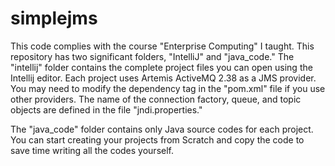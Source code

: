 # simplejms

This code complies with the course "Enterprise Computing" I taught. This repository has two significant folders,  "IntelliJ" and "java_code." The "intellij" folder contains the complete project files you can open using the Intellij editor. Each project uses Artemis ActiveMQ 2.38 as a JMS provider. You may need to modify the dependency tag in the "pom.xml" file if you use other providers. The name of the connection factory, queue, and topic objects are defined in the file "jndi.properties." 

The "java_code" folder contains only Java source codes for each project. You can start creating your projects from Scratch and copy the code to save time writing all the codes yourself.

